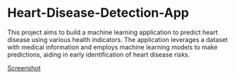 # Heart-Disease-Detection-App

This project aims to build a machine learning application to predict heart disease using various health indicators. The application leverages a dataset with medical information and employs machine learning models to make predictions, aiding in early identification of heart disease risks.


[Screenshot](heart_app.PNG)


